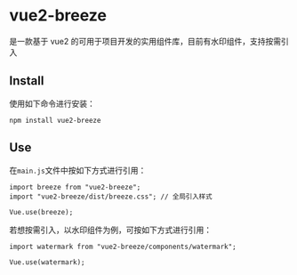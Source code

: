 # vue2-breeze

是一款基于 vue2 的可用于项目开发的实用组件库，目前有水印组件，支持按需引入

## Install

使用如下命令进行安装：

```
npm install vue2-breeze
```

## Use

在`main.js`文件中按如下方式进行引用：

```
import breeze from "vue2-breeze";
import "vue2-breeze/dist/breeze.css"; // 全局引入样式

Vue.use(breeze);
```

若想按需引入，以水印组件为例，可按如下方式进行引用：

```
import watermark from "vue2-breeze/components/watermark";

Vue.use(watermark);
```

